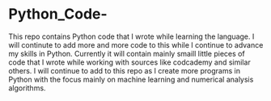 # Python_Code-
This repo contains Python code that I wrote while learning the language. I will continute to add more and more code to this while I continue to advance my skills in Python. Currently it will contain mainly smaill little pieces of code that I wrote while working with sources like codcademy and similar others. I will continue to add to this repo as I create more programs in Python with the focus mainly on machine learning and numerical analysis algorithms. 
